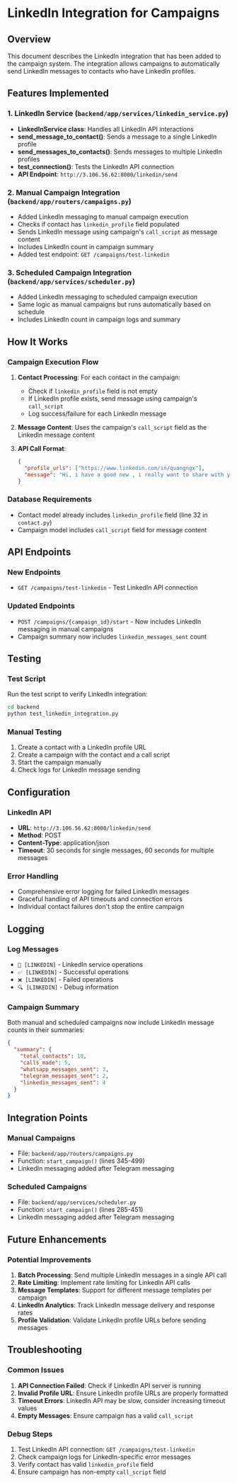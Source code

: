 # LinkedIn Integration for Campaigns

## Overview
This document describes the LinkedIn integration that has been added to the campaign system. The integration allows campaigns to automatically send LinkedIn messages to contacts who have LinkedIn profiles.

## Features Implemented

### 1. LinkedIn Service (`backend/app/services/linkedin_service.py`)
- **LinkedInService class**: Handles all LinkedIn API interactions
- **send_message_to_contact()**: Sends a message to a single LinkedIn profile
- **send_messages_to_contacts()**: Sends messages to multiple LinkedIn profiles
- **test_connection()**: Tests the LinkedIn API connection
- **API Endpoint**: `http://3.106.56.62:8000/linkedin/send`

### 2. Manual Campaign Integration (`backend/app/routers/campaigns.py`)
- Added LinkedIn messaging to manual campaign execution
- Checks if contact has `linkedin_profile` field populated
- Sends LinkedIn message using campaign's `call_script` as message content
- Includes LinkedIn count in campaign summary
- Added test endpoint: `GET /campaigns/test-linkedin`

### 3. Scheduled Campaign Integration (`backend/app/services/scheduler.py`)
- Added LinkedIn messaging to scheduled campaign execution
- Same logic as manual campaigns but runs automatically based on schedule
- Includes LinkedIn count in campaign logs and summary

## How It Works

### Campaign Execution Flow
1. **Contact Processing**: For each contact in the campaign:
   - Check if `linkedin_profile` field is not empty
   - If LinkedIn profile exists, send message using campaign's `call_script`
   - Log success/failure for each LinkedIn message

2. **Message Content**: Uses the campaign's `call_script` field as the LinkedIn message content

3. **API Call Format**:
   ```json
   {
     "profile_urls": ["https://www.linkedin.com/in/quangngx"],
     "message": "Hi, i have a good new , i really want to share with you"
   }
   ```

### Database Requirements
- Contact model already includes `linkedin_profile` field (line 32 in `contact.py`)
- Campaign model includes `call_script` field for message content

## API Endpoints

### New Endpoints
- `GET /campaigns/test-linkedin` - Test LinkedIn API connection

### Updated Endpoints
- `POST /campaigns/{campaign_id}/start` - Now includes LinkedIn messaging in manual campaigns
- Campaign summary now includes `linkedin_messages_sent` count

## Testing

### Test Script
Run the test script to verify LinkedIn integration:
```bash
cd backend
python test_linkedin_integration.py
```

### Manual Testing
1. Create a contact with a LinkedIn profile URL
2. Create a campaign with the contact and a call script
3. Start the campaign manually
4. Check logs for LinkedIn message sending

## Configuration

### LinkedIn API
- **URL**: `http://3.106.56.62:8000/linkedin/send`
- **Method**: POST
- **Content-Type**: application/json
- **Timeout**: 30 seconds for single messages, 60 seconds for multiple messages

### Error Handling
- Comprehensive error logging for failed LinkedIn messages
- Graceful handling of API timeouts and connection errors
- Individual contact failures don't stop the entire campaign

## Logging

### Log Messages
- `🔗 [LINKEDIN]` - LinkedIn service operations
- `✅ [LINKEDIN]` - Successful operations
- `❌ [LINKEDIN]` - Failed operations
- `🔍 [LINKEDIN]` - Debug information

### Campaign Summary
Both manual and scheduled campaigns now include LinkedIn message counts in their summaries:
```json
{
  "summary": {
    "total_contacts": 10,
    "calls_made": 5,
    "whatsapp_messages_sent": 3,
    "telegram_messages_sent": 2,
    "linkedin_messages_sent": 4
  }
}
```

## Integration Points

### Manual Campaigns
- File: `backend/app/routers/campaigns.py`
- Function: `start_campaign()` (lines 345-499)
- LinkedIn messaging added after Telegram messaging

### Scheduled Campaigns
- File: `backend/app/services/scheduler.py`
- Function: `start_campaign()` (lines 285-451)
- LinkedIn messaging added after Telegram messaging

## Future Enhancements

### Potential Improvements
1. **Batch Processing**: Send multiple LinkedIn messages in a single API call
2. **Rate Limiting**: Implement rate limiting for LinkedIn API calls
3. **Message Templates**: Support for different message templates per campaign
4. **LinkedIn Analytics**: Track LinkedIn message delivery and response rates
5. **Profile Validation**: Validate LinkedIn profile URLs before sending messages

## Troubleshooting

### Common Issues
1. **API Connection Failed**: Check if LinkedIn API server is running
2. **Invalid Profile URL**: Ensure LinkedIn profile URLs are properly formatted
3. **Timeout Errors**: LinkedIn API may be slow, consider increasing timeout values
4. **Empty Messages**: Ensure campaign has a valid `call_script`

### Debug Steps
1. Test LinkedIn API connection: `GET /campaigns/test-linkedin`
2. Check campaign logs for LinkedIn-specific error messages
3. Verify contact has valid `linkedin_profile` field
4. Ensure campaign has non-empty `call_script` field
